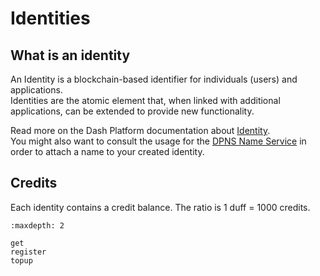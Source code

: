 # Identities

## What is an identity

An Identity is a blockchain-based identifier for individuals (users) and applications.  
Identities are the atomic element that, when linked with additional applications, can be extended to provide new functionality.

Read more on the Dash Platform documentation about [Identity](https://dashplatform.readme.io/docs/explanation-identity).  
You might also want to consult the usage for the [DPNS Name Service](https://dashplatform.readme.io/docs/dash-sdk-names) in order to attach a name to your created identity.

## Credits

Each identity contains a credit balance. The ratio is 1 duff = 1000 credits.

```{toctree}
:maxdepth: 2

get
register
topup
```
